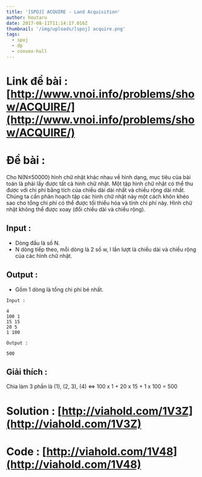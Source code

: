 ```yaml
---
title: '[SPOJ] ACQUIRE - Land Acquisition'
author: houtaru
date: 2017-08-11T11:14:17.016Z
thumbnail: '/img/uploads/[spoj] acquire.png'
tags:
  - spoj
  - dp
  - convex-hull
---
```

# Link đề bài : [http://www.vnoi.info/problems/show/ACQUIRE/](http://www.vnoi.info/problems/show/ACQUIRE/)

# Đề bài :

Cho N(N≤50000) hình chữ nhật khác nhau về hình dạng, mục tiêu của bài toán là phải lấy được tất cả hình chữ nhật. Một tập hình chữ nhật có thể thu được với chi phí bằng tích của chiều dài dài nhất và chiều rộng dài nhất. Chúng ta cần phân hoạch tập các hình chữ nhật này một cách khôn khéo sao cho tổng chi phí có thể được tối thiểu hóa và tính chi phí này. Hình chữ nhật không thể được xoay (đổi chiều dài và chiều rộng).

## Input :

- Dòng đầu là số N.
- N dòng tiếp theo, mỗi dòng là 2 số w, l lần lượt là chiều dài và chiều rộng của các hình chữ nhật.

## Output :

- Gồm 1 dòng là tổng chi phí bé nhất.

```
Input :

4
100 1
15 15
20 5
1 100

Output :

500
```

## Giải thích : 

Chia làm 3 phần là (1), (2, 3), (4) <=> 100 x 1 + 20 x 15 + 1 x 100 = 500

# Solution : [http://viahold.com/1V3Z](http://viahold.com/1V3Z)

# Code : [http://viahold.com/1V48](http://viahold.com/1V48)

